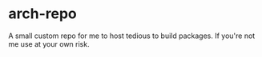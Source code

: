# arch-repo
A small custom repo for me to host tedious to build packages. If you're not me use at your own risk.
